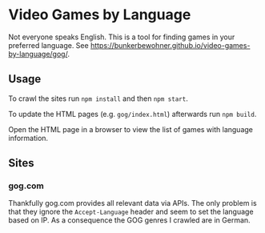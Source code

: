 # Video Games by Language

Not everyone speaks English. This is a tool for finding games in your preferred language. See https://bunkerbewohner.github.io/video-games-by-language/gog/.

## Usage

To crawl the sites run `npm install` and then `npm start`.

To update the HTML pages (e.g. `gog/index.html`) afterwards run `npm build`.

Open the HTML page in a browser to view the list of games with language information.

## Sites

### gog.com

Thankfully gog.com provides all relevant data via APIs. The only problem is that they ignore the `Accept-Language` header and seem to set the language based on IP. As a consequence the GOG genres I crawled are in German.


